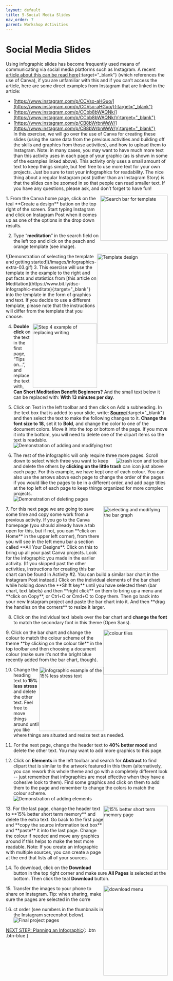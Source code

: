 ```yaml
---
layout: default
title: 5-Social Media Slides
nav_order: 7
parent: Workshop Activities
---
```

# Social Media Slides
Using infographic slides has become frequently used means of communicating via social media platforms such as Instagram. A recent [article about this can be read here](https://www.washingtonpost.com/technology/2020/08/15/instagram-race-activism-slideshow-graphics/){:target="_blank"} (which references the use of Canva), if you are unfamiliar with this and if you can’t access the article, here are some direct examples from Instagram that are linked in the article: 
  - [https://www.instagram.com/p/CCVso-aHGuo/](https://www.instagram.com/p/CCVso-aHGuo/){:target="_blank"}
  - [https://www.instagram.com/p/CCbb8bWAQNk/](https://www.instagram.com/p/CCbb8bWAQNk/){:target="_blank"}
  - [https://www.instagram.com/p/CB8bWrbnWeW/](https://www.instagram.com/p/CB8bWrbnWeW/){:target="_blank"}<br>
In  this exercise, we will go over the use of Canva for creating these slides (using the same data from the previous activities and building off the skills and graphics from those activities), and how to upload them to Instagram. Note: in many cases, you may want to have much more text than this activity uses in each page of your graphic (as is shown in some of the examples linked above). This activity only uses a small amount of text to keep things simple, but feel free to use more text for your own projects. Just be sure to test your infographics for readability. The nice thing about a regular Instagram post (rather than an Instagram Story) is that the slides can be zoomed in so that people can read smaller text. If you have any questions, please ask, and don’t forget to have fun!

<img src="images//infographics-media-01.png" style="float:right;width:210px;height:140px;" alt="Search bar for template"> 
1. From the Canva home page, click on the teal **Create a design** button on the top right of the screen. Start typing Instagram and click on Instagram Post when it comes up  as one of the  options in the drop down results.

2. Type “**meditation**” in the search field on the left top and click on the peach and orange template (see image).
<img src="images//infographics-media-02.png" style="float:right;width:220px;height:280px;" alt="Template design"> 
![Demonstration of selecting the template and getting started](/images/infographics-extra-03.gif)
3. This exercise will use the template in the example to the right and put facts and statistics from [this article on Meditation](https://www.bit.ly/dsc-infographic-meditate){:target="_blank"}  into the template in the form of graphics and text. If you decide to use a different template, please note that the instructions will differ from the template that you choose.

4. <img src="images//infographics-media-04.png" style="float:right;width:200px;height:200px;" alt="Step 4 example of replacing writing"> **Double click** on the text in the first page, “Tips on...”, and replace the text with, **Can Short Meditation Benefit Beginners?**  And the small text below it can be replaced with: **With 13 minutes per day**. 

5. Click on Text in the left toolbar and then click on Add a subheading. In the text box that is added to your slide, write: **[Source](https://www.bit.ly/dsc-infographic-meditate)**{:target="_blank"} and then select the text to make the following changes to it. **Change the font size to 18**, set it to **Bold**, and change the color to one of the document colors. Move it into the top or bottom of the page. If you move it into the bottom, you will need to delete one of the clipart items so the text is readable.<br>
![Demonstration of adding and modifying text](/images/infographics-media-06.gif)

6. The rest of the infographic will only require three more pages.<img src="images//infographics-media-05.png" style="float:right" alt="trash icon and toolbar">  Scroll down to select which three you want to keep and delete the others by **clicking on the little trash** can icon just above each page. For this example, we have kept one of each colour. You can also use the arrows above each page to change the order of the pages if you would like the pages to be in a different order, and add page titles at the top left of each page to keep things organized for more complex projects.<br>
![Demonstration of deleting pages](/images/infographics-media-09.gif)
<img src="images//infographics-media-08.png" style="float:right;width:200px;height:200px;" alt="selecting and modifying the bar graph">
7. For this next page we are going to save some time and copy some work from a previous activity. If you go to the Canva homepage (you should already have a tab open for this, but if not, you can **click on Home** in the upper left corner), from there you will see in the left menu bar a section called **All Your Designs**. Click on this to bring up all your past Canva projects. Look for the infographic you made in the earlier activity. (If you skipped past the other activities, instructions for creating this bar chart can be found in Activity #2. You can build a similar bar chart in the Instagram Post instead.) Click on the individual elements of the bar chart while holding down the **Shift key** until you have selected them (bar chart, text labels) and then **right click** on them to bring up a menu and **click on Copy**, or Ctrl+C or Cmd+C to Copy them. Then go back into your new Instagram project and paste the bar chart into it. And then **drag the handles on the corners** to resize it larger.

8. Click on the individual text labels over the bar chart and **change the font** to match the secondary font in this theme (Open Sans).
<img src="images//infographics-media-10.png" style="float:right;width:200px;height:140px;" alt="colour tiles">
9. Click on the bar chart and change the colour to match the colour scheme of the theme **by clicking on the colour tile** in the top toolbar and then choosing a document colour (make sure it’s not the bright blue recently added from the bar chart, though).   

10. <img src="images//infographics-media-11.png" style="float:right;width:200px;height:200px;" alt="infographic example of the 15% less stress text">Change the heading text to **15% less stress** and delete the other text. Feel free to move things around until you like where things are situated and resize text as needed. 

11. For the next page, change the header text to **40% better mood** and delete the other text. You may want to add more graphics to this page. 

12. Click on **Elements** in the left toolbar and search for **Abstract** to find clipart that is similar to the artwork featured in this them (alternatively, you can rework this whole theme and go with a completely different look -- just remember that infographics are most effective when they have a cohesive look to them). Find some graphics and click on them to add them to the page and remember to change the colors to match the colour scheme.<br>
![Demonstration of adding elements](/images/infographics-media-12.gif)
<img src="images//infographics-media-13.png" style="float:right;width:200px;height:200px;" alt="15% better short term memory page">
13. For the last page, change the header text to **15% better short term memory** and delete the extra text. Go back to the first page and **copy the source information text box** and **paste** it into the last page. Change the colour if needed and move any graphics around if this helps to make the text more readable. Note: If you create an infographic with multiple sources, you can create a page at the end that lists all of your sources.

14. To download, click on the **Download** button in the top right corner and make sure **All Pages** is selected at the bottom. Then click the teal **Download** button. 
<img src="images//infographics-media-14.png" style="float:right;width:200px;height:280px;" alt="download menu">
15. Transfer the images to your phone to share on Instagram. Tip: when sharing, make sure the pages are selected in the corre

16. ct order (see numbers in the thumbnails in the Instagram screenshot below). 
![Final project pages](/images/infographics-media-15.jpeg)

[NEXT STEP: Planning an Infographic](canva-infographic-plan.html){: .btn .btn-blue }
